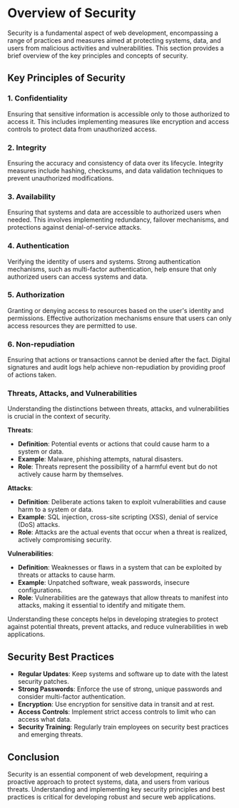 # Overview of Security

Security is a fundamental aspect of web development, encompassing a range of practices and measures aimed at protecting systems, data, and users from malicious activities and vulnerabilities. This section provides a brief overview of the key principles and concepts of security.

## Key Principles of Security

### 1. Confidentiality

Ensuring that sensitive information is accessible only to those authorized to access it. This includes implementing measures like encryption and access controls to protect data from unauthorized access.

### 2. Integrity

Ensuring the accuracy and consistency of data over its lifecycle. Integrity measures include hashing, checksums, and data validation techniques to prevent unauthorized modifications.

### 3. Availability

Ensuring that systems and data are accessible to authorized users when needed. This involves implementing redundancy, failover mechanisms, and protections against denial-of-service attacks.

### 4. Authentication

Verifying the identity of users and systems. Strong authentication mechanisms, such as multi-factor authentication, help ensure that only authorized users can access systems and data.

### 5. Authorization

Granting or denying access to resources based on the user's identity and permissions. Effective authorization mechanisms ensure that users can only access resources they are permitted to use.

### 6. Non-repudiation

Ensuring that actions or transactions cannot be denied after the fact. Digital signatures and audit logs help achieve non-repudiation by providing proof of actions taken.

### Threats, Attacks, and Vulnerabilities

Understanding the distinctions between threats, attacks, and vulnerabilities is crucial in the context of security.

**Threats**:

- **Definition**: Potential events or actions that could cause harm to a system or data.
- **Example**: Malware, phishing attempts, natural disasters.
- **Role**: Threats represent the possibility of a harmful event but do not actively cause harm by themselves.

**Attacks**:

- **Definition**: Deliberate actions taken to exploit vulnerabilities and cause harm to a system or data.
- **Example**: SQL injection, cross-site scripting (XSS), denial of service (DoS) attacks.
- **Role**: Attacks are the actual events that occur when a threat is realized, actively compromising security.

**Vulnerabilities**:

- **Definition**: Weaknesses or flaws in a system that can be exploited by threats or attacks to cause harm.
- **Example**: Unpatched software, weak passwords, insecure configurations.
- **Role**: Vulnerabilities are the gateways that allow threats to manifest into attacks, making it essential to identify and mitigate them.

Understanding these concepts helps in developing strategies to protect against potential threats, prevent attacks, and reduce vulnerabilities in web applications.

## Security Best Practices

- **Regular Updates**: Keep systems and software up to date with the latest security patches.
- **Strong Passwords**: Enforce the use of strong, unique passwords and consider multi-factor authentication.
- **Encryption**: Use encryption for sensitive data in transit and at rest.
- **Access Controls**: Implement strict access controls to limit who can access what data.
- **Security Training**: Regularly train employees on security best practices and emerging threats.

## Conclusion

Security is an essential component of web development, requiring a proactive approach to protect systems, data, and users from various threats. Understanding and implementing key security principles and best practices is critical for developing robust and secure web applications.
